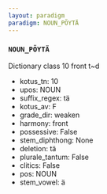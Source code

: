 ```yaml
---
layout: paradigm
paradigm: NOUN_PÖYTÄ
---
```

### ` NOUN_PÖYTÄ `

Dictionary class 10 front t~d
* kotus_tn: 10
* upos: NOUN
* suffix_regex: tä
* kotus_av: F
* grade_dir: weaken
* harmony: front
* possessive: False
* stem_diphthong: None
* deletion: tä
* plurale_tantum: False
* clitics: False
* pos: NOUN
* stem_vowel: ä
